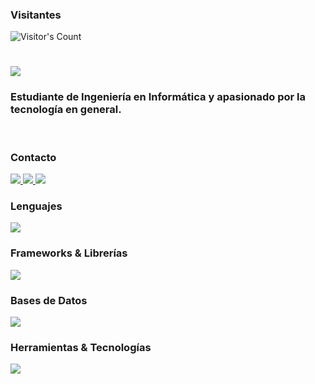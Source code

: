 
  <div> 
    <h3>Visitantes</h3>
    <img src="https://profile-counter.glitch.me/{SheoInformatic}/count.svg" alt="Visitor's Count" />
  </div>
  <h1>
      <img src="https://readme-typing-svg.herokuapp.com/?font=Inter&size=48&center=true&vCenter=true&width=500&height=70&color=39FF14&duration=4000&lines=+¡Hola+a+todos+(as)!+👋;+¡Soy+Sergio+Velásquez!;" />
  </h1>
  
  <h3>Estudiante de Ingeniería en Informática y apasionado por la tecnología en general.</h3>
  <br>
  
  <h3>Contacto</h3>
  <div>
    <a href="mailto:sergiomarcelo3672@gmail.com">
      <img src="https://img.shields.io/badge/Gmail-333333?style=for-the-badge&logo=gmail&logoColor=red" />
    </a>
    <a href="https://linkedin.com/in/sergiovelasquezramirez" target="_blank">
      <img src="https://img.shields.io/badge/LinkedIn-0077B5?style=for-the-badge&logo=linkedin&logoColor=white" target="_blank" />
    </a>
    <a href="https://instagram.com/sergio.vram/" target="_blank">
      <img src="https://img.shields.io/badge/Instagram-000000?style=for-the-badge&logo=instagram&logoColor=white" target="_blank" />
    </a>
  </div>
  
  <h3>Lenguajes</h3>
  <span>
    <img src="https://skillicons.dev/icons?i=python" />
  </span>
  
  <h3>Frameworks & Librerías</h3>
  <span>
    <img src="https://skillicons.dev/icons?i=(...)" />
  </span>
  
  <h3>Bases de Datos</h3>
  <span>
    <img src="https://skillicons.dev/icons?i=mysql" />
  </span>
  
  <h3> Herramientas & Tecnologías</h3>
  <span>
    <img src="https://skillicons.dev/icons?i=github,linux,vscode" />
  </span>
